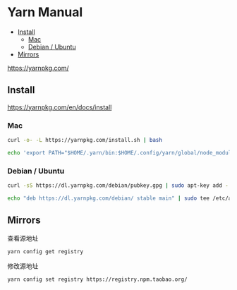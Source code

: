 <!-- omit in toc -->
# Yarn Manual

- [Install](#install)
  - [Mac](#mac)
  - [Debian / Ubuntu](#debian--ubuntu)
- [Mirrors](#mirrors)

<https://yarnpkg.com/>

## Install

<https://yarnpkg.com/en/docs/install>

### Mac

```bash
curl -o- -L https://yarnpkg.com/install.sh | bash

echo 'export PATH="$HOME/.yarn/bin:$HOME/.config/yarn/global/node_modules/.bin:$PATH"' >> ~/.bash_profile
```

### Debian / Ubuntu

```bash
curl -sS https://dl.yarnpkg.com/debian/pubkey.gpg | sudo apt-key add -

echo "deb https://dl.yarnpkg.com/debian/ stable main" | sudo tee /etc/apt/sources.list.d/yarn.list
```

## Mirrors

查看源地址

```bash
yarn config get registry
```

修改源地址

```bash
yarn config set registry https://registry.npm.taobao.org/
```
